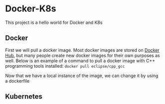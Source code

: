 # Docker-K8s

This project is a hello world for Docker and K8s

## Docker

First we will pull a docker image. Most docker images are stored on [Docker Hub](https://hub.docker.com/search?q=), but many people create new docker images for their own purposes as well. Below is an example of a command to pull a docker image with C++ programming tools installed:
`docker pull eclipse/cpp_gcc`

Now that we have a local instance of the image, we can change it by using a dockerfile

## Kubernetes
